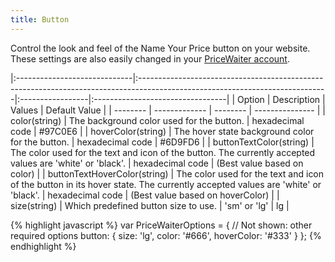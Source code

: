 ```yaml
---
title: Button
---
```


Control the look and feel of the Name Your Price button on your website.
These settings are also easily changed in your [PriceWaiter account](https://manage.pricewaiter.com/store/button).

|:-----------------------------|:-----------------------------------------------------------------------------------------------------------------------------|:-----------------|:---------------------------------|
| Option                       | Description                                                                                                                  | Values           | Default Value                    |
| --------                     | -------------                                                                                                                | --------         | ---------------                  |
| color(string)                | The background color used for the button.                                                                                    | hexadecimal code | #97C0E6                          |
| hoverColor(string)           | The hover state background color for the button.                                                                             | hexadecimal code | #6D9FD6                          |
| buttonTextColor(string)      | The color used for the text and icon of the button. The currently accepted values are 'white' or 'black'.                    | hexadecimal code | (Best value based on color)      |
| buttonTextHoverColor(string) | The color used for the text and icon of the button in its hover state. The currently accepted values are 'white' or 'black'. | hexadecimal code | (Best value based on hoverColor) |
| size(string)                 | Which predefined button size to use.                                                                                         | 'sm' or 'lg'     | lg                               |

{% highlight javascript %}
var PriceWaiterOptions = {
    // Not shown: other required options
    button: {
        size: 'lg',
        color: '#666',
        hoverColor: '#333'
    }
};
{% endhighlight %}
